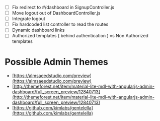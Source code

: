 * [ ] Fix redirect to #/dashboard in SignupController.js
* [ ] Move logout out of DashboardController.js
* [ ] Integrate logout
* [ ] Fix hardcoded list controller to read the routes
* [ ] Dynamic dashboard links
* [ ] Authorized templates ( behind authentication ) vs Non Authorized templates

Possible Admin Themes
===
* [https://almsaeedstudio.com/preview](https://almsaeedstudio.com/preview)
* [http://themeforest.net/item/material-lite-mdl-with-angularjs-admin-dashboard/full_screen_preview/12840713](http://themeforest.net/item/material-lite-mdl-with-angularjs-admin-dashboard/full_screen_preview/12840713)
* [https://github.com/kimlabs/gentelella](https://github.com/kimlabs/gentelella)
